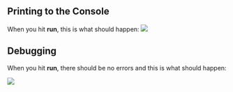 ## Printing to the Console

When you hit **run**, this is what should happen:
![](https://cdn.fs.teachablecdn.com/q89uzhvRTf6CZHLtxLm6)

## Debugging

When you hit **run**, there should be no errors and this is what should happen:

![](https://cdn.fs.teachablecdn.com/BVP20Z2T1Gb4Pi6rOQah)
